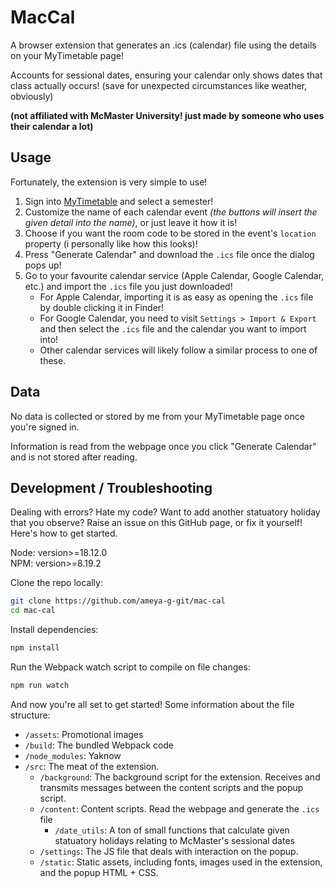 # MacCal
A browser extension that generates an .ics (calendar) file using the details on your MyTimetable page!

Accounts for sessional dates, ensuring your calendar only shows dates that class actually occurs! (save for unexpected circumstances like weather, obviously)

**(not affiliated with McMaster University! just made by someone who uses their calendar a lot)**

## Usage
Fortunately, the extension is very simple to use!

1. Sign into [MyTimetable](https://mytimetable.mcmaster.ca]) and select a semester!
2. Customize the name of each calendar event *(the buttons will insert the given detail into the name)*, or just leave it how it is!
3. Choose if you want the room code to be stored in the event's `location` property (i personally like how this looks)!
4. Press "Generate Calendar" and download the `.ics` file once the dialog pops up!
5. Go to your favourite calendar service (Apple Calendar, Google Calendar, etc.) and import the `.ics` file you just downloaded!
   - For Apple Calendar, importing it is as easy as opening the `.ics` file by double clicking it in Finder!
   - For Google Calendar, you need to visit `Settings > Import & Export` and then select the `.ics` file and the calendar you want to import into!
   - Other calendar services will likely follow a similar process to one of these.

## Data
No data is collected or stored by me from your MyTimetable page once you're signed in. 

Information is read from the webpage once you click "Generate Calendar" and is not stored after reading.

## Development / Troubleshooting
Dealing with errors? Hate my code? Want to add another statuatory holiday that you observe? Raise an issue on this GitHub page, or fix it yourself! Here's how to get started.

Node: version>=18.12.0<br>
NPM: version>=8.19.2

Clone the repo locally:
```sh
git clone https://github.com/ameya-g-git/mac-cal
cd mac-cal
```

Install dependencies:
```sh
npm install
```

Run the Webpack watch script to compile on file changes:
```sh
npm run watch
```

And now you're all set to get started! Some information about the file structure:

- `/assets`: Promotional images
- `/build`: The bundled Webpack code
- `/node_modules`: Yaknow
- `/src`: The meat of the extension.
  - `/background`: The background script for the extension. Receives and transmits messages between the content scripts and the popup script.
  - `/content`: Content scripts. Read the webpage and generate the `.ics` file
    - `/date_utils`: A ton of small functions that calculate given statuatory holidays relating to McMaster's sessional dates
  - `/settings`: The JS file that deals with interaction on the popup.
  - `/static`: Static assets, including fonts, images used in the extension, and the popup HTML + CSS. 
